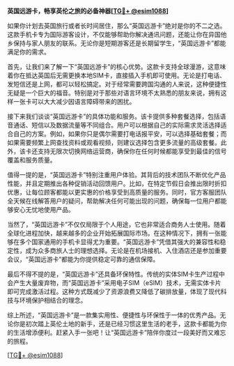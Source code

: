 **英国远游卡，畅享英伦之旅的必备神器[[TG💪+ @esim1088](https://t.me/s/esim1088)]**

如果你计划去英国旅行或者长时间居住，那么“英国远游卡”绝对是你的不二之选。这款手机卡专为国际游客设计，不仅能够帮助你解决通讯问题，还能让你在异国他乡保持与家人朋友的联系。无论你是短期游客还是长期留学生，“英国远游卡”都能满足你的需求。

首先，让我们来了解一下“英国远游卡”的核心优势。这款卡支持全球漫游，这意味着你在抵达英国后无需更换本地SIM卡，直接插入手机即可使用。无论是打电话、发短信还是上网，都可以轻松搞定。对于经常需要跨国沟通的人来说，这种便捷性无疑是一个巨大的福音。特别是对于那些对语言环境不太熟悉的朋友来说，拥有这样一张卡可以大大减少因语言障碍带来的困扰。

接下来我们谈谈“英国远游卡”的具体功能和服务。该卡提供多种套餐选择，包括语音通话、短信以及数据流量等不同组合。用户可以根据自己的实际需求灵活选择适合自己的方案。例如，如果你只是偶尔需要打电话报平安，可以选择基础套餐；而如果需要频繁上网查找资料或观看视频，则建议选择包含更多流量的高级套餐。此外，该卡还支持无限次切换网络运营商，确保你在任何时候都能享受到最佳的信号覆盖和服务质量。

值得一提的是，“英国远游卡”特别注重用户体验。其背后的技术团队不断优化产品性能，并且定期推出各种促销活动回馈用户。比如，在特定节假日会推出限时折扣优惠，让每位顾客都能以更实惠的价格享受到高质量的服务。同时，官方客服团队全天候在线解答用户的疑问，帮助解决任何可能出现的问题，确保每一位用户都能够安心无忧地使用产品。

当然了，“英国远游卡”不仅仅局限于个人用途，它也非常适合商务人士使用。随着全球化进程加快，越来越多的企业开始拓展国际市场。在这种情况下，拥有一张能够在多个国家通用的手机卡显得尤为重要。“英国远游卡”凭借其强大的兼容性和稳定性，成为众多商旅人士的理想选择。无论是在机场接机、入住酒店还是参加重要会议，“英国远游卡”都能为你提供稳定可靠的通信保障。

最后不得不提的是，“英国远游卡”还具备环保特性。传统的实体SIM卡生产过程中会产生大量废弃物，而“英国远游卡”采用电子SIM（eSIM）技术，无需实体卡片即可完成激活过程。这种方式既减少了资源浪费又降低了碳排放量，体现了现代科技与环境保护相结合的理念。

综上所述，“英国远游卡”是一款集实用性、便捷性与环保性于一体的优秀产品。无论你是初次踏上英伦土地的新手，还是已经习惯这里生活的老手，这款卡都能为你的生活增添便利。赶紧入手一张吧！让“英国远游卡”陪伴你度过一段美好而又难忘的旅程。

[[TG💪+ @esim1088](https://t.me/s/esim1088)]
